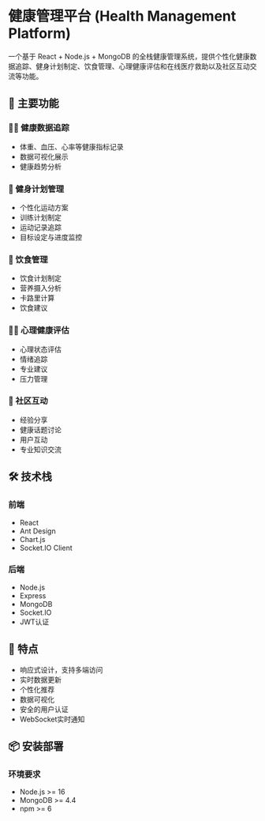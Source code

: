 # 健康管理平台 (Health Management Platform)

一个基于 React + Node.js + MongoDB 的全栈健康管理系统，提供个性化健康数据追踪、健身计划制定、饮食管理、心理健康评估和在线医疗救助以及社区互动交流等功能。

## 🌟 主要功能

### 🏃‍♂️ 健康数据追踪
- 体重、血压、心率等健康指标记录
- 数据可视化展示
- 健康趋势分析

### 💪 健身计划管理
- 个性化运动方案
- 训练计划制定
- 运动记录追踪
- 目标设定与进度监控

### 🥗 饮食管理
- 饮食计划制定
- 营养摄入分析
- 卡路里计算
- 饮食建议

### 🧘‍♀️ 心理健康评估
- 心理状态评估
- 情绪追踪
- 专业建议
- 压力管理

### 👥 社区互动
- 经验分享
- 健康话题讨论
- 用户互动
- 专业知识交流

## 🛠 技术栈

### 前端
- React
- Ant Design
- Chart.js
- Socket.IO Client

### 后端
- Node.js
- Express
- MongoDB
- Socket.IO
- JWT认证

## 🚀 特点
- 响应式设计，支持多端访问
- 实时数据更新
- 个性化推荐
- 数据可视化
- 安全的用户认证
- WebSocket实时通知

## 📦 安装部署

### 环境要求
- Node.js >= 16
- MongoDB >= 4.4
- npm >= 6
